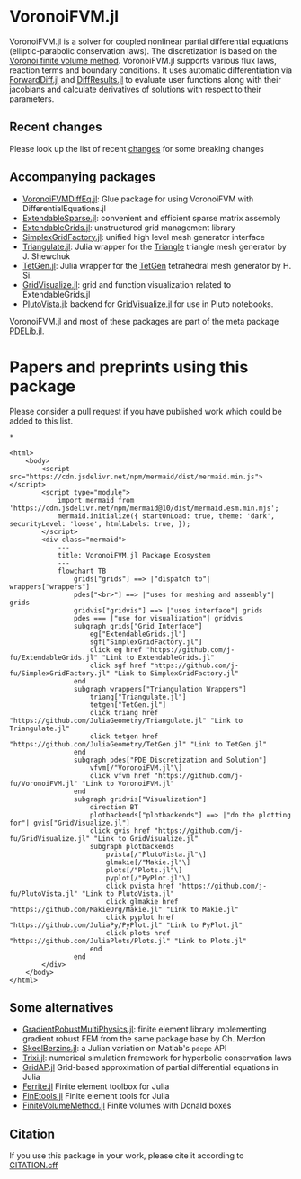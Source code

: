 VoronoiFVM.jl
===============

VoronoiFVM.jl is a solver for coupled nonlinear partial differential equations (elliptic-parabolic conservation laws).
The discretization is based on the [Voronoi finite volume method](https://j-fu.github.io/VoronoiFVM.jl/stable/method).
VoronoiFVM.jl supports various flux laws, reaction terms and boundary conditions.
It uses automatic differentiation via [ForwardDiff.jl](https://github.com/JuliaDiff/ForwardDiff.jl) and [DiffResults.jl](https://github.com/JuliaDiff/DiffResults.jl) to evaluate user functions along with their jacobians and calculate derivatives of solutions with respect to their parameters.

## Recent changes
Please look up the list of recent [changes](https://j-fu.github.io/VoronoiFVM.jl/stable/changes) for some breaking changes

## Accompanying packages
- [VoronoiFVMDiffEq.jl](https://github.com/j-fu/VoronoiFVMDiffEq.jl): Glue package for using VoronoiFVM with DifferentialEquations.jl
- [ExtendableSparse.jl](https://github.com/j-fu/ExtendableSparse.jl): convenient and efficient sparse matrix assembly
- [ExtendableGrids.jl](https://github.com/j-fu/ExtendableGrids.jl): unstructured grid management library
- [SimplexGridFactory.jl](https://github.com/j-fu/SimplexGridFactory.jl): unified high level  mesh generator interface
- [Triangulate.jl](https://github.com/JuliaGeometry/Triangulate.jl):  Julia wrapper for the [Triangle](https://www.cs.cmu.edu/~quake/triangle.html) triangle mesh generator by J. Shewchuk
- [TetGen.jl](https://github.com/JuliaGeometry/TetGen.jl):  Julia wrapper for the [TetGen](http://www.tetgen.org) tetrahedral mesh generator by H. Si.
- [GridVisualize.jl](https://github.com/j-fu/GridVisualize.jl): grid and function visualization related to ExtendableGrids.jl
- [PlutoVista.jl](https://github.com/j-fu/PlutoVista.jl): backend for [GridVisualize.jl](https://github.com/j-fu/GridVisualize.jl) for use in Pluto notebooks.

VoronoiFVM.jl and most of these packages are  part of the meta package [PDELib.jl](https://github.com/WIAS-BERLIN/PDELib.jl).


# Papers and preprints using this package

Please consider a pull request if you have published work which could be added to this list.


```@bibliography
*
```


```@raw html
<html>
    <body>
        <script src="https://cdn.jsdelivr.net/npm/mermaid/dist/mermaid.min.js"></script>
        <script type="module">
            import mermaid from 'https://cdn.jsdelivr.net/npm/mermaid@10/dist/mermaid.esm.min.mjs';
            mermaid.initialize({ startOnLoad: true, theme: 'dark', securityLevel: 'loose', htmlLabels: true, });
        </script>
        <div class="mermaid">
            ---
            title: VoronoiFVM.jl Package Ecosystem
            ---
            flowchart TB
                grids["grids"] ==> |"dispatch to"| wrappers["wrappers"]
                pdes["<br>"] ==> |"uses for meshing and assembly"| grids
                gridvis["gridvis"] ==> |"uses interface"| grids
                pdes === |"use for visualization"| gridvis
                subgraph grids["Grid Interface"]
                    eg["ExtendableGrids.jl"]
                    sgf["SimplexGridFactory.jl"]
                    click eg href "https://github.com/j-fu/ExtendableGrids.jl" "Link to ExtendableGrids.jl"
                    click sgf href "https://github.com/j-fu/SimplexGridFactory.jl" "Link to SimplexGridFactory.jl"
                end
                subgraph wrappers["Triangulation Wrappers"]
                    triang["Triangulate.jl"]
                    tetgen["TetGen.jl"]
                    click triang href "https://github.com/JuliaGeometry/Triangulate.jl" "Link to Triangulate.jl"
                    click tetgen href "https://github.com/JuliaGeometry/TetGen.jl" "Link to TetGen.jl"
                end
                subgraph pdes["PDE Discretization and Solution"]
                    vfvm[/"VoronoiFVM.jl"\]
                    click vfvm href "https://github.com/j-fu/VoronoiFVM.jl" "Link to VoronoiFVM.jl"
                end
                subgraph gridvis["Visualization"]
                    direction BT
                    plotbackends["plotbackends"] ==> |"do the plotting for"| gvis["GridVisualize.jl"]
                    click gvis href "https://github.com/j-fu/GridVisualize.jl" "Link to GridVisualize.jl"
                    subgraph plotbackends
                        pvista[/"PlutoVista.jl"\]
                        glmakie[/"Makie.jl"\]
                        plots[/"Plots.jl"\]
                        pyplot[/"PyPlot.jl"\]
                        click pvista href "https://github.com/j-fu/PlutoVista.jl" "Link to PlutoVista.jl"
                        click glmakie href "https://github.com/MakieOrg/Makie.jl" "Link to Makie.jl"
                        click pyplot href "https://github.com/JuliaPy/PyPlot.jl" "Link to PyPlot.jl"
                        click plots href "https://github.com/JuliaPlots/Plots.jl" "Link to Plots.jl"
                    end
                end
        </div>
    </body>
</html>
```






## Some alternatives
- [GradientRobustMultiPhysics.jl](https://github.com/chmerdon/GradientRobustMultiPhysics.jl): finite element library implementing gradient robust FEM
  from the same package base by Ch. Merdon
- [SkeelBerzins.jl](https://github.com/gregoirepourtier/SkeelBerzins.jl): a Julian variation on Matlab's `pdepe` API
- [Trixi.jl](https://github.com/trixi-framework/Trixi.jl):  numerical simulation framework for hyperbolic conservation laws
- [GridAP.jl](https://github.com/gridap/Gridap.jl) Grid-based approximation of partial differential equations in Julia
- [Ferrite.jl](https://github.com/Ferrite-FEM/Ferrite.jl) Finite element toolbox for Julia
- [FinEtools.jl](https://github.com/PetrKryslUCSD/FinEtools.jl)  Finite element tools for Julia
- [FiniteVolumeMethod.jl](https://github.com/DanielVandH/FiniteVolumeMethod.jl/) Finite volumes with Donald boxes
## Citation

If you use this package in your work, please cite it according to [CITATION.cff](https://raw.githubusercontent.com/j-fu/VoronoiFVM.jl/master/CITATION.cff)
